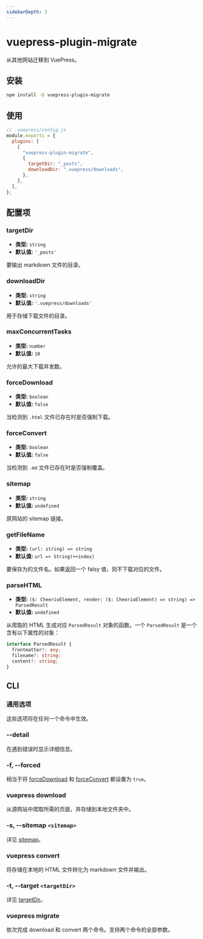 ```yaml
---
sidebarDepth: 3
---
```


# vuepress-plugin-migrate <GitHubLink repo="vuepress/vuepress-plugin-migrate"/>

从其他网站迁移到 VuePress。

## 安装

```sh
npm install -D vuepress-plugin-migrate
```

## 使用

```js
// .vuepress/config.js
module.exports = {
  plugins: [
    [
      "vuepress-plugin-migrate",
      {
        targetDir: "_posts",
        downloadDir: ".vuepress/downloads",
      },
    ],
  ],
};
```

## 配置项

### targetDir

- **类型:** `string`
- **默认值:** `'_posts'`

要输出 markdown 文件的目录。

### downloadDir

- **类型:** `string`
- **默认值:** `'.vuepress/downloads'`

用于存储下载文件的目录。

### maxConcurrentTasks

- **类型:** `number`
- **默认值:** `10`

允许的最大下载并发数。

### forceDownload

- **类型:** `boolean`
- **默认值:** `false`

当检测到 `.html` 文件已存在时是否强制下载。

### forceConvert

- **类型:** `boolean`
- **默认值:** `false`

当检测到 `.md` 文件已存在时是否强制覆盖。

### sitemap

- **类型:** `string`
- **默认值:** `undefined`

原网站的 sitemap 链接。

### getFileName

- **类型:** `(url: string) => string`
- **默认值:** `url => String(++index)`

要保存为的文件名。如果返回一个 falsy 值，则不下载对应的文件。

### parseHTML

- **类型:** `($: CheerioElement, render: ($: CheerioElement) => string) => ParsedResult`
- **默认值:** `undefined`

从爬取的 HTML 生成对应 `ParsedResult` 对象的函数。一个 `ParsedResult` 是一个含有以下属性的对象：

```ts
interface ParsedResult {
  frontmatter?: any;
  filename?: string;
  content?: string;
}
```

## CLI

### 通用选项

这些选项将在任何一个命令中生效。

### --detail

在遇到错误时显示详细信息。

### -f, --forced

相当于将 [forceDownload](#forceDownload) 和 [forceConvert](#forceConvert) 都设置为 `true`。

### vuepress download

从源网站中爬取所需的页面，并存储到本地文件夹中。

### -s, --sitemap `<sitemap>`

详见 [sitemap](#sitemap)。

### vuepress convert

将存储在本地的 HTML 文件转化为 markdown 文件并输出。

### -t, --target `<targetDir>`

详见 [targetDir](#targetDir)。

### vuepress migrate

依次完成 download 和 convert 两个命令。支持两个命令的全部参数。
